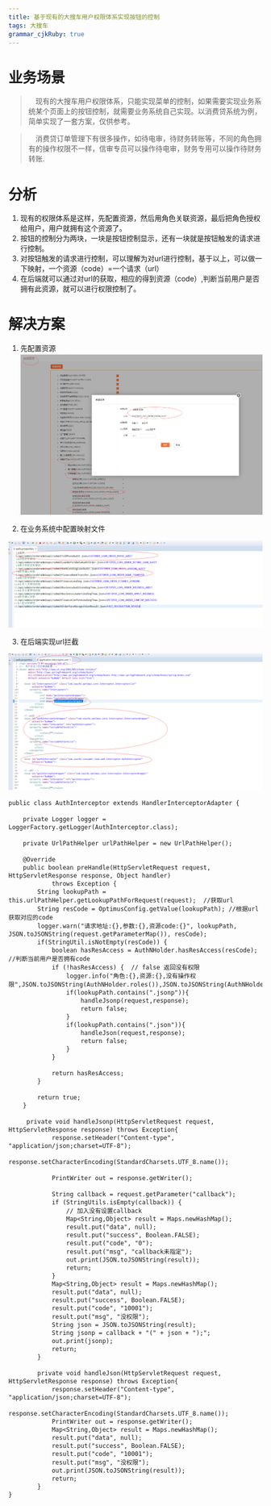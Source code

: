 ```yaml
---
title: 基于现有的大搜车用户权限体系实现按钮的控制
tags: 大搜车
grammar_cjkRuby: true
---
```








# 业务场景
> &ensp;&ensp;现有的大搜车用户权限体系，只能实现菜单的控制，如果需要实现业务系统某个页面上的按钮控制，就需要业务系统自己实现。以消费贷系统为例，简单实现了一套方案，仅供参考。

> &ensp;&ensp;消费贷订单管理下有很多操作，如待电审，待财务转账等，不同的角色拥有的操作权限不一样，信审专员可以操作待电审，财务专用可以操作待财务转账.
    
# 分析
1.	现有的权限体系是这样，先配置资源，然后用角色关联资源，最后把角色授权给用户，用户就拥有这个资源了。
2.	按钮的控制分为两块，一块是按钮控制显示，还有一块就是按钮触发的请求进行控制。
3.	对按钮触发的请求进行控制，可以理解为对url进行控制，基于以上，可以做一下映射，一个资源（code）=一个请求（url）
4.	在后端就可以通过对url的获取，相应的得到资源（code）,判断当前用户是否拥有此资源，就可以进行权限控制了。


# 解决方案
  1. 先配置资源
![enter description here][1]


  
 2. 在业务系统中配置映射文件

![enter description here][2]


  
  3. 在后端实现url拦截

![enter description here][3]



	public class AuthInterceptor extends HandlerInterceptorAdapter {

		private Logger logger = LoggerFactory.getLogger(AuthInterceptor.class);

		private UrlPathHelper urlPathHelper = new UrlPathHelper();

		@Override
		public boolean preHandle(HttpServletRequest request, HttpServletResponse response, Object handler)
				throws Exception {
			String lookupPath = this.urlPathHelper.getLookupPathForRequest(request);  //获取url
			String resCode = OptimusConfig.getValue(lookupPath); //根据url获取对应的code
			logger.warn("请求地址:{},参数:{},资源code:{}", lookupPath, JSON.toJSONString(request.getParameterMap()), resCode);
			if(StringUtil.isNotEmpty(resCode)) {
				boolean hasResAccess = AuthNHolder.hasResAccess(resCode); //判断当前用户是否拥有code
				if (!hasResAccess) {  // false 返回没有权限
					logger.info("角色:{},资源:{},没有操作权限",JSON.toJSONString(AuthNHolder.roles()),JSON.toJSONString(AuthNHolder.resources()));
					if(lookupPath.contains(".jsonp")){
						handleJsonp(request,response);
						return false;
					}
					if(lookupPath.contains(".json")){
						handleJson(request,response);
						return false;
					}
				}

				return hasResAccess;
			}

			return true;
		}

		 private void handleJsonp(HttpServletRequest request, HttpServletResponse response) throws Exception{
				response.setHeader("Content-type", "application/json;charset=UTF-8");
				response.setCharacterEncoding(StandardCharsets.UTF_8.name());

				PrintWriter out = response.getWriter();

				String callback = request.getParameter("callback");
				if (StringUtils.isEmpty(callback)) {
					// 加入没有设置callback
					Map<String,Object> result = Maps.newHashMap();
					result.put("data", null);
					result.put("success", Boolean.FALSE);
					result.put("code", "0");
					result.put("msg", "callback未指定");
					out.print(JSON.toJSONString(result));
					return;
				}
				Map<String,Object> result = Maps.newHashMap();
				result.put("data", null);
				result.put("success", Boolean.FALSE);
				result.put("code", "10001");
				result.put("msg", "没权限");
				String json = JSON.toJSONString(result);
				String jsonp = callback + "(" + json + ");";
				out.print(jsonp);
				return;
			}

			private void handleJson(HttpServletRequest request, HttpServletResponse response) throws Exception{
				response.setHeader("Content-type", "application/json;charset=UTF-8");
				response.setCharacterEncoding(StandardCharsets.UTF_8.name());
				PrintWriter out = response.getWriter();
				Map<String,Object> result = Maps.newHashMap();
				result.put("data", null);
				result.put("success", Boolean.FALSE);
				result.put("code", "10001");
				result.put("msg", "没权限");
				out.print(JSON.toJSONString(result));
				return;
			}
	}
		




  [1]: ./images/1.png "1"
  [2]: ./images/2.png "2"
  [3]: ./images/3.png "3"
  
  